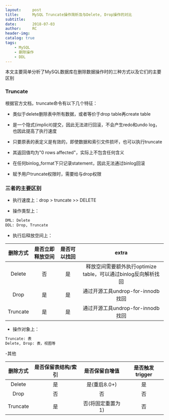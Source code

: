 ```yaml
---
layout:     post
title:      MySQL Truncate操作简析及与Delete, Drop操作的对比
subtitle:  	
date:       2018-07-03
author:     RC
header-img: 
catalog: true
tags:
    - MySQL
    - 删除操作
    - DDL
---
```


本文主要简单分析了MySQL数据库在删除数据操作时的三种方式以及它们的主要区别

### Truncate

根据官方文档，truncate命令有以下几个特征：

- 类似于delete删除表中所有数据，或者等价于drop table再create table

- 是一个隐式(implicit)提交，因此无法进行回滚，不会产生redo和undo log，也因此提高了执行速度

- 只要原表的表定义是有效的，即使数据和索引文件损坏，也可以执行truncate

- 其返回值均为"0 rows affected"，实际上不包含任何含义

- 在任何binlog_format下只记录statement，因此无法通过binlog回滚

- 赋予用户truncate权限时，需要给与drop权限

### 三者的主要区别

- 执行速度上：drop > truncate >> DELETE

- 操作类型上：

```html
DML: Delete
DDL: Drop, Truncate
```

- 执行后释放空间上：

| 删除方式  | 是否立即释放空间  | 是否可以找回 |  extra |
| :------------: |:---------------:| :-----:| :-----:|
|    Delete   | 否 | 是 | 释放空间需要额外执行optimize table，可以通过binlog反向解析找回|
| Drop      | 是 | 是 |通过开源工具undrop-for-innodb找回|
| Truncate | 是 | 是 |通过开源工具undrop-for-innodb找回|

- 操作对象上：

```html
Truncate: 表
Delete, Drop: 表，视图等
```

-其他

| 删除方式  | 是否保留表结构/索引  | 是否保留自增值 |  是否触发trigger |
| :------------: |:---------------:| :-----:| :-----:|
|    Delete   | 是 | 是(重启8.0+)| 是|
| Drop      | 否 | 否 | 否|
| Truncate | 是 | 否(将固定重置为1) |否|

